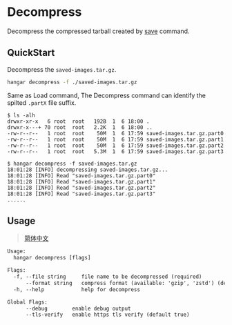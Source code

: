 # Decompress

Decompress the compressed tarball created by [save](./save.md) command.

## QuickStart

Decompress the `saved-images.tar.gz`.

```sh
hangar decompress -f ./saved-images.tar.gz
```

Same as Load command, The Decompress command can identify the spilted `.partX` file suffix.

```console
$ ls -alh
drwxr-xr-x   6 root  root   192B  1  6 18:00 .
drwxr-x---+ 70 root  root   2.2K  1  6 18:00 ..
-rw-r--r--   1 root  root    50M  1  6 17:59 saved-images.tar.gz.part0
-rw-r--r--   1 root  root    50M  1  6 17:59 saved-images.tar.gz.part1
-rw-r--r--   1 root  root    50M  1  6 17:59 saved-images.tar.gz.part2
-rw-r--r--   1 root  root   5.3M  1  6 17:59 saved-images.tar.gz.part3

$ hangar decompress -f saved-images.tar.gz
18:01:28 [INFO] decompressing saved-images.tar.gz...
18:01:28 [INFO] Read "saved-images.tar.gz.part0"
18:01:28 [INFO] Read "saved-images.tar.gz.part1"
18:01:28 [INFO] Read "saved-images.tar.gz.part2"
18:01:28 [INFO] Read "saved-images.tar.gz.part3"
......
```

## Usage
> [简体中文](/docs/zh_CN/decompress.md)

```txt
Usage:
  hangar decompress [flags]

Flags:
  -f, --file string     file name to be decompressed (required)
      --format string   compress format (available: 'gzip', 'zstd') (default "gzip")
  -h, --help            help for decompress

Global Flags:
      --debug        enable debug output
      --tls-verify   enable https tls verify (default true)
```
